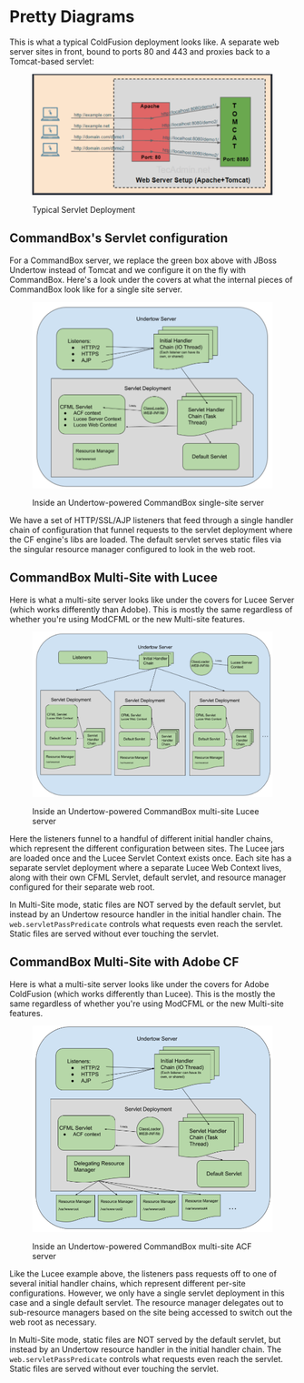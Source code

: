 # Pretty Diagrams

This is what a typical ColdFusion deployment looks like.  A separate web server sites in front, bound to ports 80 and 443 and proxies back to a Tomcat-based servlet:

<figure><img src="../../.gitbook/assets/image.png" alt=""><figcaption><p>Typical Servlet Deployment</p></figcaption></figure>

## CommandBox's Servlet configuration

For a CommandBox server, we replace the green box above with JBoss Undertow instead of Tomcat and we configure it on the fly with CommandBox.  Here's a look under the covers at what the internal pieces of CommandBox look like for a single site server.

<figure><img src="../../.gitbook/assets/image (1).png" alt=""><figcaption><p>Inside an Undertow-powered CommandBox single-site server</p></figcaption></figure>

We have a set of HTTP/SSL/AJP listeners that feed through a single handler chain of configuration that funnel requests to the servlet deployment where the CF engine's libs are loaded.  The default servlet serves static files via the singular resource manager configured to look in the web root.

## CommandBox Multi-Site with Lucee

Here is what a multi-site server looks like under the covers for Lucee Server (which works differently than Adobe).  This is mostly the same regardless of whether you're using ModCFML or the new Multi-site features.

<figure><img src="../../.gitbook/assets/image (2).png" alt=""><figcaption><p>Inside an Undertow-powered CommandBox multi-site Lucee server</p></figcaption></figure>

Here the listeners funnel to a handful of different initial handler chains, which represent the different configuration between sites.  The Lucee jars are loaded once and the Lucee Servlet Context exists once.  Each site has a separate servlet deployment where a separate Lucee Web Context lives, along with their own CFML Servlet, default servlet, and resource manager configured for their separate web root.

In Multi-Site mode, static files are NOT served by the default servlet, but  instead by an Undertow resource handler in the initial handler chain.  The `web.servletPassPredicate` controls what requests even reach the servlet.  Static files are served without ever touching the servlet.

## CommandBox Multi-Site with Adobe CF

Here is what a multi-site server looks like under the covers for Adobe ColdFusion (which works differently than Lucee).  This is the mostly the same regardless of whether you're using ModCFML or the new Multi-site features.

<figure><img src="../../.gitbook/assets/image (3).png" alt=""><figcaption><p>Inside an Undertow-powered CommandBox multi-site ACF server</p></figcaption></figure>

Like the Lucee example above, the listeners pass requests off to one of several initial handler chains, which represent different per-site configurations.  However, we only have a single servlet deployment in this case and a single default servlet. The resource manager delegates out to sub-resource managers based on the site being accessed to switch out the web root as necessary.

In Multi-Site mode, static files are NOT served by the default servlet, but  instead by an Undertow resource handler in the initial handler chain.  The `web.servletPassPredicate` controls what requests even reach the servlet.  Static files are served without ever touching the servlet.
